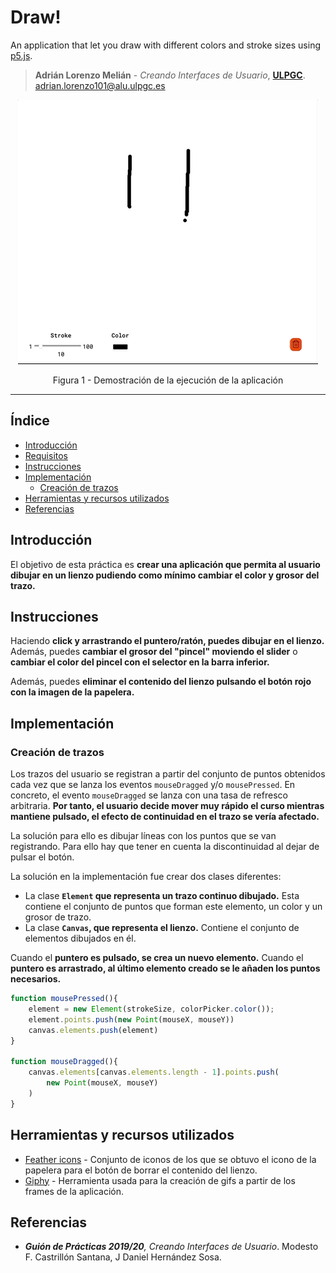 # Draw!
An application that let you draw with different colors and stroke sizes using [p5.js](https://p5js.org).
> **Adrián Lorenzo Melián** - *Creando Interfaces de Usuario*, [**ULPGC**](https://www.ulpgc.es).
> adrian.lorenzo101@alu.ulpgc.es

<div align="center">
 <img src=images/demo.gif alt="Demo"></img>
 <p>Figura 1 - Demostración de la ejecución de la aplicación</p>
</div>

***

## Índice
* [Introducción](#introduction)
* [Requisitos](#requirements)
* [Instrucciones](#instructions)
* [Implementación](#implementation)
    * [Creación de trazos](#song)
* [Herramientas y recursos utilizados](#tools-and-resources)
* [Referencias](#references)

## Introducción <a id="introduction"></a>
El objetivo de esta práctica es **crear una aplicación que permita al usuario dibujar en un lienzo pudiendo como mínimo cambiar el color y grosor del trazo.**

## Instrucciones <a id="introduction"></a>
Haciendo **click y arrastrando el puntero/ratón, puedes dibujar en el lienzo.** Además, puedes **cambiar el grosor del "pincel" moviendo el slider** o **cambiar el color del pincel con el selector en la barra inferior.**

Además, puedes **eliminar el contenido del lienzo pulsando el botón rojo con la imagen de la papelera.**

## Implementación <a id="implementation"></a>

### Creación de trazos <a id="strokes"></a>
Los trazos del usuario se registran a partir del conjunto de puntos obtenidos cada vez que se lanza los eventos `mouseDragged` y/o `mousePressed`. En concreto, el evento `mouseDragged` se lanza con una tasa de refresco arbitraria. **Por tanto, el usuario decide mover muy rápido el curso mientras mantiene pulsado, el efecto de continuidad en el trazo se vería afectado.**

La solución para ello es dibujar líneas con los puntos que se van registrando. Para ello hay que tener en cuenta la discontinuidad al dejar de pulsar el botón. 

La solución en la implementación fue crear dos clases diferentes: 
- La clase **`Element` que representa un trazo continuo dibujado.** Esta contiene el conjunto de puntos que forman este elemento, un color y un grosor de trazo.
- La clase **`Canvas`, que representa el lienzo.** Contiene el conjunto de elementos dibujados en él.

Cuando el **puntero es pulsado, se crea un nuevo elemento.** Cuando el **puntero es arrastrado, al último elemento creado se le añaden los puntos necesarios.**

```javascript
function mousePressed(){
    element = new Element(strokeSize, colorPicker.color());
    element.points.push(new Point(mouseX, mouseY))
    canvas.elements.push(element)
}

function mouseDragged(){
    canvas.elements[canvas.elements.length - 1].points.push(
        new Point(mouseX, mouseY)
    )
}
```


## Herramientas y recursos utilizados <a id="tools-and-resources"></a>
- [Feather icons](https://feathericons.com) - Conjunto de iconos de los que se obtuvo el icono de la papelera para el botón de borrar el contenido del lienzo.
- [Giphy](https://giphy.com) - Herramienta usada para la creación de gifs a partir de los frames de la aplicación.

## Referencias <a id="references"></a>
- ***Guión de Prácticas 2019/20**, Creando Interfaces de Usuario*. Modesto F. Castrillón Santana, J Daniel Hernández Sosa.


